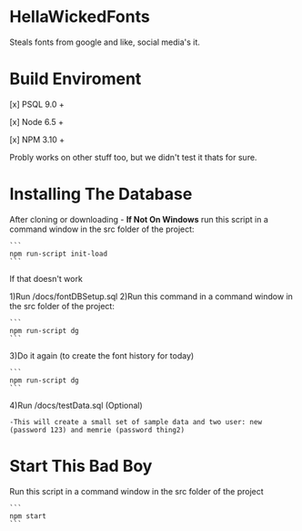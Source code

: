 # HellaWickedFonts
 Steals fonts from google and like, social media's it.
 
 # Build Enviroment
 [x] PSQL 9.0 +

 [x] Node 6.5 +

 [x] NPM 3.10 +

 Probly works on other stuff too, but we didn't test it thats for sure.
 
 # Installing The Database
 After cloning or downloading -
__If Not On Windows__ run this script in a command window in the src folder of the project:

    ```
    npm run-script init-load
    ```
 
 If that doesn't work
 
 1)Run /docs/fontDBSetup.sql
 2)Run this command in a command window in the src folder of the project:

    ```
    npm run-script dg
    ```

3)Do it again (to create the font history for today)

    ```
    npm run-script dg
    ```
    
4)Run /docs/testData.sql (Optional) 

    -This will create a small set of sample data and two user: new (password 123) and memrie (password thing2)
    
# Start This Bad Boy
Run this script in a command window in the src folder of the project

    ```
    npm start
    ```